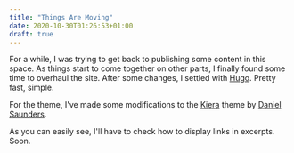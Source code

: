 ```yaml
---
title: "Things Are Moving"
date: 2020-10-30T01:26:53+01:00
draft: true
---
```


For a while, I was trying to get back to publishing some content in this space. As things start to come together on other parts, I finally found some time to overhaul the site. After some changes, I settled with [Hugo](https://gohugo.io/). Pretty fast, simple.

For the theme, I've made some modifications to the [Kiera](https://themes.gohugo.io/hugo-kiera/) theme by [Daniel Saunders](https://github.com/funkydan2).

As you can easily see, I'll have to check how to display links in excerpts. Soon.

